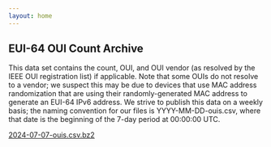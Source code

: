 ```yaml
---
layout: home
---
```


## EUI-64 OUI Count Archive

This data set contains the count, OUI, and OUI vendor (as resolved by the IEEE
OUI registration list) if applicable. Note that some OUIs do not resolve to a
vendor; we suspect this may be due to devices that use MAC address randomization
that are using their randomly-generated MAC address to generate an EUI-64 IPv6
address. We strive to publish this data on a weekly basis; the naming convention
for our files is YYYY-MM-DD-ouis.csv, where that date is the beginning of the
7-day period at 00:00:00 UTC.

<!-- [](data/ouis/)<br> -->
[2024-07-07-ouis.csv.bz2](data/ouis/2024-07-07-ouis.csv.bz2)<br>

